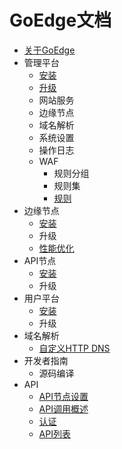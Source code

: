# GoEdge文档
* [关于GoEdge](About.md)
* 管理平台
  * [安装](Admin/Install.md)
  * [升级](Admin/Upgrade.md)
  * 网站服务
  * 边缘节点
  * 域名解析
  * 系统设置
  * 操作日志
  * WAF
    * 规则分组
    * 规则集
    * [规则](Admin/WAF/Rule.md)
* 边缘节点
  * [安装](Node/Install.md)
  * 升级
  * [性能优化](Node/Performance.md)	
* API节点
  * [安装](APINode/Install.md)
  * 升级
* 用户平台  
  * [安装](User/Install.md)
  * 升级
* 域名解析
  * [自定义HTTP DNS](DNS/CustomHTTP.md)
* 开发者指南
  * 源码编译
* API
  * [API节点设置](API/Settings.md)
  * [API调用概述](API/Summary.md)	
  * [认证](API/Auth.md)
  * [API列表](API/List.md)	

